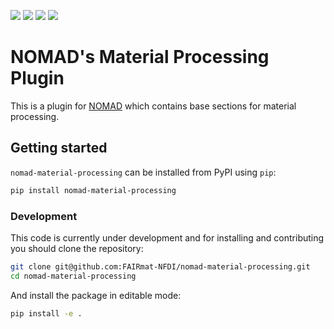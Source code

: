 ![](https://github.com/FAIRmat-NFDI/nomad-material-processing/actions/workflows/publish.yml/badge.svg)
![](https://img.shields.io/pypi/pyversions/nomad-material-processing)
![](https://img.shields.io/pypi/l/nomad-material-processing)
![](https://img.shields.io/pypi/v/nomad-material-processing)

# NOMAD's Material Processing Plugin
This is a plugin for [NOMAD](https://nomad-lab.eu) which contains base sections for
material processing.

## Getting started
`nomad-material-processing` can be installed from PyPI using `pip`:
```sh
pip install nomad-material-processing
```

### Development
This code is currently under development and for installing and contributing you should clone the repository:
```sh
git clone git@github.com:FAIRmat-NFDI/nomad-material-processing.git
cd nomad-material-processing
```

And install the package in editable mode:
```sh
pip install -e .
```
